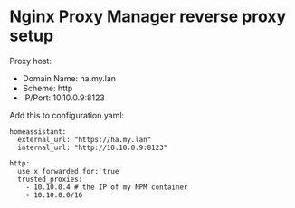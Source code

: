 # Nginx Proxy Manager reverse proxy setup

Proxy host:
- Domain Name: ha.my.lan
- Scheme: http
- IP/Port: 10.10.0.9:8123

Add this to configuration.yaml:
```
homeassistant:
  external_url: "https://ha.my.lan"
  internal_url: "http://10.10.0.9:8123"

http:
  use_x_forwarded_for: true
  trusted_proxies:
    - 10.10.0.4 # the IP of my NPM container
    - 10.10.0.0/16
```    
